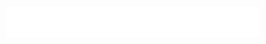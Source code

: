 <h1 align="center">
	<img src="https://raw.githubusercontent.com/clovis-bray/.github/main/images/banner.svg" alt="Clovis-Bray" />
</h1>
